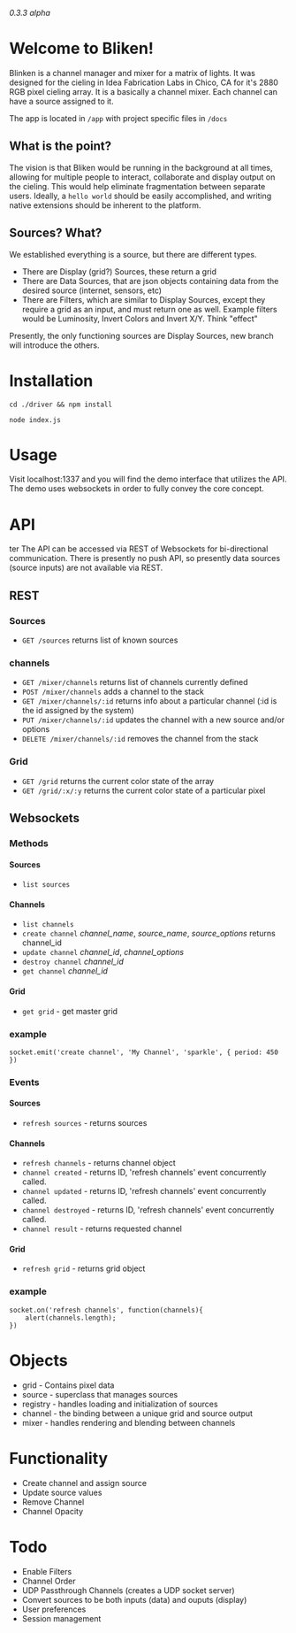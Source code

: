 _0.3.3 alpha_

# Welcome to Bliken!

Blinken is a channel manager and mixer for a matrix of lights. It was designed for the cieling in Idea Fabrication Labs in Chico, CA for it's 2880 RGB pixel cieling array. It is a basically a channel mixer. Each channel can have a source assigned to it.

The app is located in `/app` with project specific files in `/docs`

## What is the point?

The vision is that Bliken would be running in the background at all times, allowing for multiple people to interact, collaborate and display output on the cieling. This would help eliminate fragmentation between separate users. Ideally, a `hello world` should be easily accomplished, and writing native extensions should be inherent to the platform.

## Sources? What?

We established everything is a source, but there are different types.

* There are Display (grid?) Sources, these return a grid
* There are Data Sources, that are json objects containing data from the desired source (internet, sensors, etc)
* There are Filters, which are similar to Display Sources, except they require a grid as an input, and must return one as well. Example filters would be Luminosity, Invert Colors and Invert X/Y. Think "effect"

Presently, the only functioning sources are Display Sources, new branch will introduce the others. 

# Installation

`cd ./driver && npm install`

`node index.js`

# Usage

Visit localhost:1337 and you will find the demo interface that utilizes the API. The demo uses websockets in order to fully convey the core concept. 

# API
ter
The API can be accessed via REST of Websockets for bi-directional communication. There is presently no push API, so presently data sources (source inputs) are not available via REST. 

## REST

### Sources

* `GET /sources` returns list of known sources

### channels

* `GET /mixer/channels` returns list of channels currently defined
* `POST /mixer/channels` adds a channel to the stack
* `GET /mixer/channels/:id` returns info about a particular channel (:id is the id assigned by the system)
* `PUT /mixer/channels/:id` updates the channel with a new source and/or options
* `DELETE /mixer/channels/:id` removes the channel from the stack

### Grid

* `GET /grid` returns the current color state of the array
* `GET /grid/:x/:y` returns the current color state of a particular pixel

## Websockets

### Methods

#### Sources

* `list sources`

#### Channels 

* `list channels` 
* `create channel` *channel_name*, *source_name*, *source_options* returns channel_id
* `update channel` *channel_id*, *channel_options*
* `destroy channel` *channel_id*
* `get channel` *channel_id*

#### Grid

* `get grid` - get master grid

### example 

```socket.emit('create channel', 'My Channel', 'sparkle', { period: 450 })```

### Events

#### Sources

* `refresh sources` - returns sources

#### Channels 

* `refresh channels` - returns channel object
* `channel created` - returns ID, 'refresh channels' event concurrently called.
* `channel updated` - returns ID, 'refresh channels' event concurrently called.
* `channel destroyed` - returns ID, 'refresh channels' event concurrently called.
* `channel result` - returns requested channel

#### Grid

* `refresh grid` - returns grid object

### example 

```
socket.on('refresh channels', function(channels){
	alert(channels.length);
})
```

# Objects

* grid - Contains pixel data
* source - superclass that manages sources
* registry - handles loading and initialization of sources
* channel - the binding between a unique grid and source output
* mixer - handles rendering and blending between channels 

# Functionality
- Create channel and assign source
- Update source values
- Remove Channel
- Channel Opacity

# Todo
- Enable Filters
- Channel Order
- UDP Passthrough Channels (creates a UDP socket server)
- Convert sources to be both inputs (data) and ouputs (display)
- User preferences
- Session management


